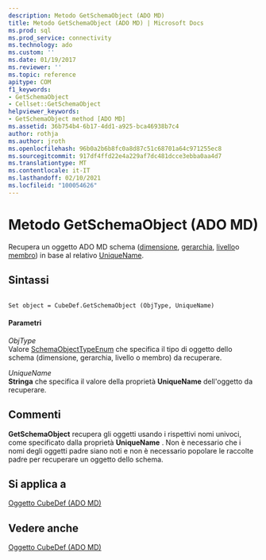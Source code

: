 ```yaml
---
description: Metodo GetSchemaObject (ADO MD)
title: Metodo GetSchemaObject (ADO MD) | Microsoft Docs
ms.prod: sql
ms.prod_service: connectivity
ms.technology: ado
ms.custom: ''
ms.date: 01/19/2017
ms.reviewer: ''
ms.topic: reference
apitype: COM
f1_keywords:
- GetSchemaObject
- Cellset::GetSchemaObject
helpviewer_keywords:
- GetSchemaObject method [ADO MD]
ms.assetid: 36b754b4-6b17-4dd1-a925-bca46938b7c4
author: rothja
ms.author: jroth
ms.openlocfilehash: 96b0a2b6b8fc0a8d87c51c68701a64c971255ec8
ms.sourcegitcommit: 917df4ffd22e4a229af7dc481dcce3ebba0aa4d7
ms.translationtype: MT
ms.contentlocale: it-IT
ms.lasthandoff: 02/10/2021
ms.locfileid: "100054626"
---
```

# <a name="getschemaobject-method-ado-md"></a>Metodo GetSchemaObject (ADO MD)
Recupera un oggetto ADO MD schema ([dimensione](./dimension-object-ado-md.md), [gerarchia](./hierarchy-object-ado-md.md), [livello](./level-object-ado-md.md)o [membro](./member-object-ado-md.md)) in base al relativo [UniqueName](./uniquename-property-ado-md.md).  
  
## <a name="syntax"></a>Sintassi  
  
```  
  
Set object = CubeDef.GetSchemaObject (ObjType, UniqueName)  
```  
  
#### <a name="parameters"></a>Parametri  
 *ObjType*  
 Valore [SchemaObjectTypeEnum](./schemaobjecttypeenum.md) che specifica il tipo di oggetto dello schema (dimensione, gerarchia, livello o membro) da recuperare.  
  
 *UniqueName*  
 **Stringa** che specifica il valore della proprietà **UniqueName** dell'oggetto da recuperare.  
  
## <a name="remarks"></a>Commenti  
 **GetSchemaObject** recupera gli oggetti usando i rispettivi nomi univoci, come specificato dalla proprietà **UniqueName** . Non è necessario che i nomi degli oggetti padre siano noti e non è necessario popolare le raccolte padre per recuperare un oggetto dello schema.  
  
## <a name="applies-to"></a>Si applica a  
 [Oggetto CubeDef (ADO MD)](./cubedef-object-ado-md.md)  
  
## <a name="see-also"></a>Vedere anche  
 [Oggetto CubeDef (ADO MD)](./cubedef-object-ado-md.md)